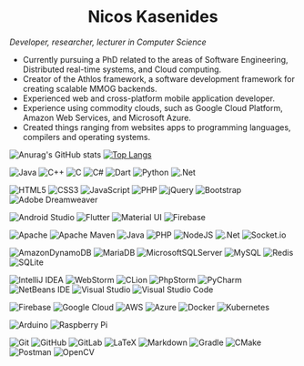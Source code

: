 <h1 align="center">Nicos Kasenides</h1>

_Developer, researcher, lecturer in Computer Science_

* Currently pursuing a PhD related to the areas of Software Engineering, Distributed real-time systems, and Cloud computing.
* Creator of the Athlos framework, a software development framework for creating scalable MMOG backends.
* Experienced web and cross-platform mobile application developer.
* Experience using commodity clouds, such as Google Cloud Platform, Amazon Web Services, and Microsoft Azure.
* Created things ranging from websites apps to programming languages, compilers and operating systems.

![Anurag's GitHub stats](https://github-readme-stats.vercel.app/api?username=nkasenides&count_private=true)
[![Top Langs](https://github-readme-stats.vercel.app/api/top-langs/?username=nkasenides&hide=pascal&langs_count=8&layout=compact)](https://github.com/anuraghazra/github-readme-stats)

![Java](https://img.shields.io/badge/java-%23ED8B00.svg?style=for-the-badge&logo=java)
![C++](https://img.shields.io/badge/c++-%2300599C.svg?style=for-the-badge&logo=c%2B%2B)
![C](https://img.shields.io/badge/c-%2300599C.svg?style=for-the-badge&logo=c)
![C#](https://img.shields.io/badge/c%23-%23239120.svg?style=for-the-badge&logo=c-sharp)
![Dart](https://img.shields.io/badge/dart-%230175C2.svg?style=for-the-badge&logo=dart)
![Python](https://img.shields.io/badge/python-3670A0?style=for-the-badge&logo=python)
![.Net](https://img.shields.io/badge/.NET-5C2D91?style=for-the-badge&logo=.net)

![HTML5](https://img.shields.io/badge/html5-%23E34F26.svg?style=for-the-badge&logo=html5)
![CSS3](https://img.shields.io/badge/css3-%231572B6.svg?style=for-the-badge&logo=css3)
![JavaScript](https://img.shields.io/badge/javascript-%23323330.svg?style=for-the-badge&logo=javascript)
![PHP](https://img.shields.io/badge/php-%23777BB4.svg?style=for-the-badge&logo=php)
![jQuery](https://img.shields.io/badge/jquery-%230769AD.svg?style=for-the-badge&logo=jquery)
![Bootstrap](https://img.shields.io/badge/bootstrap-%23563D7C.svg?style=for-the-badge&logo=bootstrap)
![Adobe Dreamweaver](https://img.shields.io/badge/Adobe%20Dreamweaver-FF61F6.svg?style=for-the-badge&logo=Adobe%20Dreamweaver)

![Android Studio](https://img.shields.io/badge/Android%20Studio-3DDC84.svg?style=for-the-badge&logo=android-studio)
![Flutter](https://img.shields.io/badge/Flutter-%2302569B.svg?style=for-the-badge&logo=Flutter)
![Material UI](https://img.shields.io/badge/materialui-%230081CB.svg?style=for-the-badge&logo=material-ui)
![Firebase](https://img.shields.io/badge/firebase-%23039BE5.svg?style=for-the-badge&logo=firebase)

![Apache](https://img.shields.io/badge/apache-%23D42029.svg?style=for-the-badge&logo=apache)
![Apache Maven](https://img.shields.io/badge/Apache%20Maven-C71A36?style=for-the-badge&logo=Apache%20Maven)
![Java](https://img.shields.io/badge/java-%23ED8B00.svg?style=for-the-badge&logo=java)
![PHP](https://img.shields.io/badge/php-%23777BB4.svg?style=for-the-badge&logo=php)
![NodeJS](https://img.shields.io/badge/node.js-6DA55F?style=for-the-badge&logo=node.js)
![.Net](https://img.shields.io/badge/.NET-5C2D91?style=for-the-badge&logo=.net)
![Socket.io](https://img.shields.io/badge/Socket.io-black?style=for-the-badge&logo=socket.io&badgeColor=white)

![AmazonDynamoDB](https://img.shields.io/badge/Amazon%20DynamoDB-4053D6?style=for-the-badge&logo=Amazon%20DynamoDB)
![MariaDB](https://img.shields.io/badge/MariaDB-003545?style=for-the-badge&logo=mariadb)
![MicrosoftSQLServer](https://img.shields.io/badge/Microsoft%20SQL%20Sever-CC2927?style=for-the-badge&logo=microsoft%20sql%20server)
![MySQL](https://img.shields.io/badge/mysql-%2300f.svg?style=for-the-badge&logo=mysql)
![Redis](https://img.shields.io/badge/redis-%23DD0031.svg?style=for-the-badge&logo=redis)
![SQLite](https://img.shields.io/badge/sqlite-%2307405e.svg?style=for-the-badge&logo=sqlite)

![IntelliJ IDEA](https://img.shields.io/badge/IntelliJIDEA-000000.svg?style=for-the-badge&logo=intellij-idea)
![WebStorm](https://img.shields.io/badge/webstorm-143?style=for-the-badge&logo=webstorm&color=black)
![CLion](https://img.shields.io/badge/CLion-black?style=for-the-badge&logo=clion)
![PhpStorm](https://img.shields.io/badge/phpstorm-143?style=for-the-badge&logo=phpstorm)
![PyCharm](https://img.shields.io/badge/pycharm-143?style=for-the-badge&logo=pycharm&logoColor=black&color=white&labelColor=green)
![NetBeans IDE](https://img.shields.io/badge/NetBeansIDE-1B6AC6.svg?style=for-the-badge&logo=apache-netbeans-ide)
![Visual Studio](https://img.shields.io/badge/Visual%20Studio-5C2D91.svg?style=for-the-badge&logo=visual-studio)
![Visual Studio Code](https://img.shields.io/badge/Visual%20Studio%20Code-0078d7.svg?style=for-the-badge&logo=visual-studio-code)

![Firebase](https://img.shields.io/badge/firebase-%23039BE5.svg?style=for-the-badge&logo=firebase)
![Google Cloud](https://img.shields.io/badge/GoogleCloud-%234285F4.svg?style=for-the-badge&logo=google-cloud)
![AWS](https://img.shields.io/badge/AWS-%23FF9900.svg?style=for-the-badge&logo=amazon-aws)
![Azure](https://img.shields.io/badge/azure-%230072C6.svg?style=for-the-badge&logo=azure-devops)
![Docker](https://img.shields.io/badge/docker-%230db7ed.svg?style=for-the-badge&logo=docker)
![Kubernetes](https://img.shields.io/badge/kubernetes-%23326ce5.svg?style=for-the-badge&logo=kubernetes)

![Arduino](https://img.shields.io/badge/-Arduino-00979D?style=for-the-badge&logo=Arduino)
![Raspberry Pi](https://img.shields.io/badge/-RaspberryPi-C51A4A?style=for-the-badge&logo=Raspberry-Pi)

![Git](https://img.shields.io/badge/git-%23F05033.svg?style=for-the-badge&logo=git)
![GitHub](https://img.shields.io/badge/github-%23121011.svg?style=for-the-badge&logo=github)
![GitLab](https://img.shields.io/badge/gitlab-%23181717.svg?style=for-the-badge&logo=gitlab)
![LaTeX](https://img.shields.io/badge/latex-%23008080.svg?style=for-the-badge&logo=latex)
![Markdown](https://img.shields.io/badge/markdown-%23000000.svg?style=for-the-badge&logo=markdown)
![Gradle](https://img.shields.io/badge/Gradle-02303A.svg?style=for-the-badge&logo=Gradle)
![CMake](https://img.shields.io/badge/CMake-%23008FBA.svg?style=for-the-badge&logo=cmake)
![Postman](https://img.shields.io/badge/Postman-FF6C37?style=for-the-badge&logo=postman)
![OpenCV](https://img.shields.io/badge/opencv-%23white.svg?style=for-the-badge&logo=opencv)

<!--
**nkasenides/nkasenides** is a ✨ _special_ ✨ repository because its `README.md` (this file) appears on your GitHub profile.

Here are some ideas to get you started:

- 🔭 I’m currently working on ...
- 🌱 I’m currently learning ...
- 👯 I’m looking to collaborate on ...
- 🤔 I’m looking for help with ...
- 💬 Ask me about ...
- 📫 How to reach me: ...
- 😄 Pronouns: ...
- ⚡ Fun fact: ...
-->
